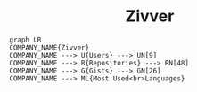 <h1 align="center">Zivver</h1>

```mermaid
graph LR
COMPANY_NAME{Zivver}
COMPANY_NAME ---> U{Users} ---> UN[9]
COMPANY_NAME ---> R{Repositories} ---> RN[48]
COMPANY_NAME ---> G{Gists} ---> GN[26]
COMPANY_NAME ---> ML{Most Used<br>Languages}
```
